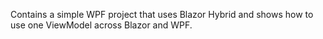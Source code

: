 Contains a simple WPF project that uses Blazor Hybrid and shows how to use one ViewModel across Blazor and WPF.

